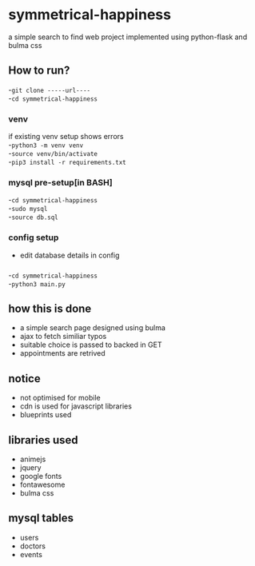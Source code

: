 # symmetrical-happiness
a simple search to find web project implemented using python-flask and bulma css

## How to run?
-`git clone -----url----`\
-`cd symmetrical-happiness`
### venv
if existing venv setup shows errors\
-`python3 -m venv venv`\
-`source venv/bin/activate`\
-`pip3 install -r requirements.txt`
### mysql pre-setup[in BASH]
-`cd symmetrical-happiness`\
-`sudo mysql`\
-`source db.sql`
### config setup
- edit database details in config
###
-`cd symmetrical-happiness`\
-`python3 main.py`

## how this is done
- a simple search page designed using bulma
- ajax to fetch similiar typos
- suitable choice is passed to backed in GET
- appointments are retrived

## notice
- not optimised for mobile
- cdn is used for javascript libraries
- blueprints used

## libraries used
- animejs
- jquery
- google fonts
- fontawesome
- bulma css

## mysql tables
- users
- doctors
- events

